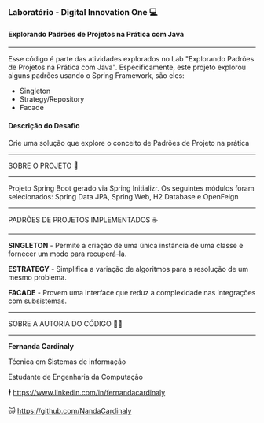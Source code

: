 ### **Laboratório - Digital Innovation One**  :computer: 

#### **Explorando Padrões de Projetos na Prática com Java**

-------------------------------------------------------------------

Esse código é parte das atividades explorados no Lab "Explorando Padrões de Projetos na Prática com Java". 
Especificamente, este projeto explorou alguns padrões usando o Spring Framework, são eles:
- Singleton
- Strategy/Repository
- Facade

#### Descrição do Desafio

Crie uma solução que explore o conceito de Padrões de Projeto na prática



______________________________________________________________________________________________________

SOBRE O PROJETO :notebook:
______________________________________________________________________________________________________

 Projeto Spring Boot gerado via Spring Initializr.
 Os seguintes módulos foram selecionados: Spring Data JPA, Spring Web, H2 Database e OpenFeign





______________________________________________________________________________________________________

PADRÕES DE PROJETOS IMPLEMENTADOS :coffee:
______________________________________________________________________________________________________

**SINGLETON** - Permite a criação de uma única instância de uma classe e fornecer um modo para recuperá-la.

**ESTRATEGY** - Simplifica a variação de algoritmos para a resolução de um mesmo problema.

**FACADE** - Provem uma interface que reduz a complexidade nas integrações com subsistemas.





______________________________________________________________________________________________________

SOBRE A AUTORIA DO CÓDIGO :woman_technologist:
______________________________________________________________________________________________________

**Fernanda Cardinaly** 

Técnica em Sistemas de informação

Estudante de Engenharia da Computação

:business_suit_levitating: https://www.linkedin.com/in/fernandacardinaly

:cat: https://github.com/NandaCardinaly



